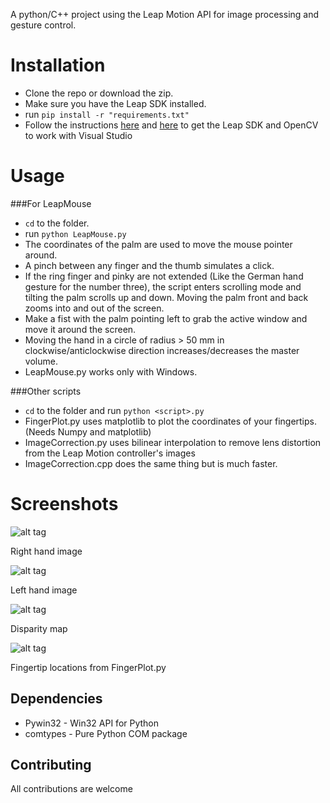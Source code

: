 A python/C++ project using the Leap Motion API for image processing and gesture control. 

Installation
==========

* Clone the repo or download the zip.
* Make sure you have the Leap SDK installed.
* run `pip install -r "requirements.txt"`
* Follow the instructions [here](https://developer.leapmotion.com/documentation/cpp/devguide/Project_Setup.html)  and [here](http://docs.opencv.org/doc/tutorials/introduction/windows_visual_studio_Opencv/windows_visual_studio_Opencv.html) to get the Leap SDK and OpenCV to work with Visual Studio

Usage
=====

###For LeapMouse

* `cd` to the folder.
* run `python LeapMouse.py`
* The coordinates of the palm are used to move the mouse pointer around.
* A pinch between any finger and the thumb simulates a click.
* If the ring finger and pinky are not extended (Like the German hand gesture for the number three), the script enters scrolling mode and tilting the palm scrolls up and down. Moving the palm front and back zooms into and out of the screen.
* Make a fist with the palm pointing left to grab the active window and move it around the screen.
* Moving the hand in a circle of radius > 50 mm in clockwise/anticlockwise direction increases/decreases the master volume. 
* LeapMouse.py works only with Windows.

###Other scripts

* `cd` to the folder and run `python <script>.py`
* FingerPlot.py uses matplotlib to plot the coordinates of your fingertips.(Needs Numpy and matplotlib)
* ImageCorrection.py uses bilinear interpolation to remove lens distortion from the Leap Motion controller's images
* ImageCorrection.cpp does the same thing but is much faster. 

Screenshots
===========

![alt tag](http://i.imgur.com/sWlKL9V.png)

Right hand image

![alt tag](http://i.imgur.com/gv2TEJP.png)

Left hand image

![alt tag](http://i.imgur.com/sksnwyT.png)

Disparity map

![alt tag](http://i.imgur.com/7IioUYL.png)

Fingertip locations from FingerPlot.py


Dependencies
-----------------

* Pywin32 - Win32 API for Python
* comtypes - Pure Python COM package

Contributing
---------------

All contributions are welcome
